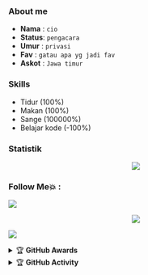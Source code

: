 ### About me
- **Nama**  : `cio`
- **Status**: `pengacara`
- **Umur**  : `privasi`
- **Fav**   : `gatau apa yg jadi fav`
- **Askot**  : `Jawa timur`

### Skills
- Tidur (100%)
- Makan (100%)
- Sange (100000%)
- Belajar kode (-100%)

### Statistik
<p align="center"><a href="https://github.com/cioyourfvboynih"><img src="https://github-readme-stats.vercel.app/api?username=cioyourfvboy&show_icons=true&theme=radical"></a></p>


### Follow Me💥 :
</p>
<img src="https://user-images.githubusercontent.com/73097560/115834477-dbab4500-a447-11eb-908a-139a6edaec5c.gif">
    <p align="center"> 
    <a href="https://t.me/cioyourfvboy" target="blank"><img src="https://img.icons8.com/nolan/55/telegram-app.png" /></a>
    <p align="center"> 
</p>
<img src="https://user-images.githubusercontent.com/73097560/115834477-dbab4500-a447-11eb-908a-139a6edaec5c.gif">
    <p align="center"> 

<details>
    <summary>&#127942 <b>GitHub Awards</b></summary><br/>

![Github Trophy](https://github-profile-trophy.vercel.app/?username=cioyourfvboy)

</details>

<details>
    <summary>&#127942 <b>GitHub Activity</b></summary><br/>

![Metrics](https://metrics.lecoq.io/cioyourfvboy?template=classic&repositories.forks=true&languages=1&languages.colors=github&languages.threshold=0%25&config.timezone=Asia%2FJakarta)

</details>
